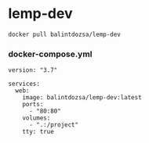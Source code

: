 # lemp-dev

`docker pull balintdozsa/lemp-dev`

### docker-compose.yml
```
version: "3.7"

services:
  web:
    image: balintdozsa/lemp-dev:latest
    ports:
      - "80:80"
    volumes:
      - ".:/project"
    tty: true
```
